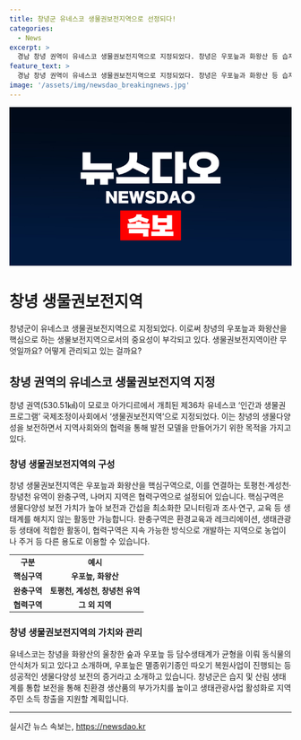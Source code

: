 ```yaml
---
title: 창녕군 유네스코 생물권보전지역으로 선정되다!
categories:
  - News
excerpt: >
  경남 창녕 권역이 유네스코 생물권보전지역으로 지정되었다. 창녕은 우포늪과 화왕산 등 습지보호와 생물보전을 중점으로 하는 지역이다. 이 지역은 생물다양성 보전을 위해 중요한 가치를 지니고 있으며, 지역의 환경을 보전하면서 지역사회와 함께 발전 모델을 만들고자 한다. 유네스코는 이를 세계유산·세계지질공원과 함께 선정하는 3대 지정지역 중 하나로 소개하였다. 생물권보전지역으로 지정된 창녕은 환경보존과 생태계에 적합한 활동을 지지하며 지역의 친환경 생산품과 생태관광사업을 통해 지역 경제를 지원할 계획이다.
feature_text: >
  경남 창녕 권역이 유네스코 생물권보전지역으로 지정되었다. 창녕은 우포늪과 화왕산 등 습지보호와 생물보전을 중점으로 하는 지역이다. 이 지역은 생물다양성 보전을 위해 중요한 가치를 지니고 있으며, 지역의 환경을 보전하면서 지역사회와 함께 발전 모델을 만들고자 한다. 유네스코는 이를 세계유산·세계지질공원과 함께 선정하는 3대 지정지역 중 하나로 소개하였다. 생물권보전지역으로 지정된 창녕은 환경보존과 생태계에 적합한 활동을 지지하며 지역의 친환경 생산품과 생태관광사업을 통해 지역 경제를 지원할 계획이다.
image: '/assets/img/newsdao_breakingnews.jpg'
---
```


<p><img src="/assets/img/newsdao_breakingnews.jpg" alt="implanttips 속보" /></p>

<h1 data-ke-size="size26"><b>창녕 생물권보전지역</b></h1>

<p data-ke-size="size16">창녕군이 유네스코 생물권보전지역으로 지정되었다. 이로써 창녕의 우포늪과 화왕산을 핵심으로 하는 생물보전지역으로서의 중요성이 부각되고 있다. 생물권보전지역이란 무엇일까요? 어떻게 관리되고 있는 걸까요?</p>

<h2 data-ke-size="size24">창녕 권역의 유네스코 생물권보전지역 지정</h2>

<p data-ke-size="size16">창녕 권역(530.51㎢)이 모로코 아가디르에서 개최된 제36차 유네스코 ‘인간과 생물권 프로그램’ 국제조정이사회에서 ‘생물권보전지역’으로 지정되었다. 이는 창녕의 생물다양성을 보전하면서 지역사회와의 협력을 통해 발전 모델을 만들어가기 위한 목적을 가지고 있다.</p>

<h3 data-ke-size="size22"><b>창녕 생물권보전지역의 구성</b></h3>

<p data-ke-size="size16">창녕 생물권보전지역은 우포늪과 화왕산을 핵심구역으로, 이를 연결하는 토평천·계성천·창녕천 유역이 완충구역, 나머지 지역은 협력구역으로 설정되어 있습니다. 핵심구역은 생물다양성 보전 가치가 높아 보전과 간섭을 최소화한 모니터링과 조사·연구, 교육 등 생태계를 해치지 않는 활동만 가능합니다. 완충구역은 환경교육과 레크리에이션, 생태관광 등 생태에 적합한 활동이, 협력구역은 지속 가능한 방식으로 개발하는 지역으로 농업이나 주거 등 다른 용도로 이용할 수 있습니다.</p>

<table>
    <tr>
        <td style="text-align: center; height: 17px;"><b>구분</b></td>
        <td style="text-align: center; height: 17px;"><b>예시</b></td>
    </tr>
    <tr>
        <td style="text-align: center; height: 17px;"><b>핵심구역</b></td>
        <td style="text-align: center; height: 17px;"><b>우포늪, 화왕산</b></td>
    </tr>
    <tr>
        <td style="text-align: center; height: 17px;"><b>완충구역</b></td>
        <td style="text-align: center; height: 17px;"><b>토평천, 계성천, 창녕천 유역</b></td>
    </tr>
    <tr>
        <td style="text-align: center; height: 17px;"><b>협력구역</b></td>
        <td style="text-align: center; height: 17px;"><b>그 외 지역</b></td>
    </tr>
</table>

<h3 data-ke-size="size22">창녕 생물권보전지역의 가치와 관리</h3>

<p data-ke-size="size16">유네스코는 창녕을 화왕산의 울창한 숲과 우포늪 등 담수생태계가 균형을 이뤄 동식물의 안식처가 되고 있다고 소개하며, 우포늪은 멸종위기종인 따오기 복원사업이 진행되는 등 성공적인 생물다양성 보전의 증거라고 소개하고 있습니다. 창녕군은 습지 및 산림 생태계를 통합 보전을 통해 친환경 생산품의 부가가치를 높이고 생태관광사업 활성화로 지역 주민 소득 창출을 지원할 계획입니다.</p>

<p><hr></p>
실시간 뉴스 속보는, <a href="https://newsdao.kr" rel="dofollow">https://newsdao.kr</a>



